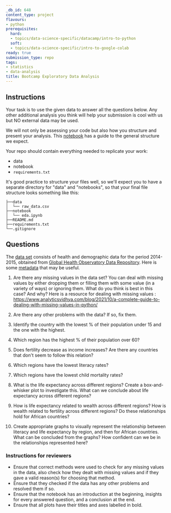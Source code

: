 ```yaml
---
_db_id: 648
content_type: project
flavours:
- python
prerequisites:
  hard:
  - topics/data-science-specific/datacamp/intro-to-python
  soft:
  - topics/data-science-specific/intro-to-google-colab
ready: true
submission_type: repo
tags:
- statistics
- data-analysis
title: Bootcamp Exploratory Data Analysis
---
```


## Instructions

Your task is to use the given data to answer all the questions below. Any other additional analysis you think will help your submission is cool with us but NO external data may be used.

We will not only be assessing your code but also how you structure and present your analysis. This [notebook](notebook.ipynb) has a guide to the general structure we expect.

Your repo should contain everything needed to replicate your work:

- data
- notebook
- `requirements.txt`

It's good practice to structure your files well, so we'll expect you to have a separate directory for "data" and "notebooks", so that your final file structure looks something like this: 

```
├──data
│  └── raw_data.csv
├──notebook
│  └── eda.ipynb
├──README.md
├──requirements.txt
└──.gitignore 
```


## Questions

The [data set](data.csv) consists of health and demographic data for the period 2014-2015, obtained from [Global Health Observatory Data Repository](http://apps.who.int/gho/data/node.main). Here is some [metadata](data-info.txt) that may be useful.

1. Are there any missing values in the data set? You can deal with missing values by either dropping them or filling them with some value (in a variety of ways) or ignoring them. What do you think is best in this case? And why? Here is a resource for dealing with missing values : https://www.analyticsvidhya.com/blog/2021/10/a-complete-guide-to-dealing-with-missing-values-in-python/

2. Are there any other problems with the data? If so, fix them.

3. Identify the country with the lowest % of their population under 15 and the one with the highest.

4. Which region has the highest % of their population over 60?

5. Does fertility decrease as income increases? Are there any countries that don't seem to follow this relation?

6. Which regions have the lowest literacy rates?

7. Which regions have the lowest child mortality rates?

8. What is the life expectancy across different regions? Create a box-and-whisker plot to investigate this. What can we conclude about life expectancy across different regions?

9. How is life expectancy related to wealth across different regions? How is wealth related to fertility across different regions? Do these relationships hold for African countries?

10. Create appropriate graphs to visually represent the relationship between literacy and life expectancy by region, and then for African countries. What can be concluded from the graphs? How confident can we be in the relationships represented here?


### Instructions for reviewers

- Ensure that correct methods were used to check for any missing values in the data, also check how they dealt with missing values and if they gave a valid reason(s) for choosing that method.
- Ensure that they checked if the data has any other problems and resolved them if so.
- Ensure that the notebook has an introduction at the beginning, insights for every answered question, and a conclusion at the end.
- Ensure that all plots have their titles and axes labelled in bold.